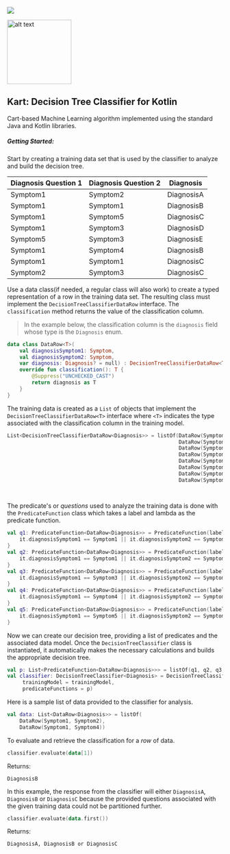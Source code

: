 ![](https://img.shields.io/badge/BETA-0.9-%23ff0000.svg)

<img src="https://svgsilh.com/png-512/1296971.png" alt="alt text" height="150">

## Kart: Decision Tree Classifier for Kotlin


Cart-based Machine Learning algorithm implemented using the standard Java and Kotlin libraries.

##### Getting Started:

Start by creating a training data set that is used by the classifier to analyze and build the decision tree.

Diagnosis Question 1 | Diagnosis Question 2 | Diagnosis
------------ | ------------- | -------------
Symptom1 | Symptom2 | DiagnosisA
Symptom1 | Symptom1 | DiagnosisB
Symptom1 | Symptom5 | DiagnosisC
Symptom1 | Symptom3 | DiagnosisD
Symptom5 | Symptom3 | DiagnosisE
Symptom1 | Symptom4 | DiagnosisB
Symptom1 | Symptom1 | DiagnosisC
Symptom2 | Symptom3 | DiagnosisC

Use a data class(if needed, a regular class will also work) to create a typed representation of a row in the training data set. The resulting class must implement the `DecisionTreeClassifierDataRow` interface. The `classification` method returns the value of the classification column.
>In the example below, the classification column is the `diagnosis` field whose type is the `Diagnosis` enum.
```kotlin
data class DataRow<T>(
    val diagnosisSymptom1: Symptom,
    val diagnosisSymptom2: Symptom,
    var diagnosis: Diagnosis? = null) : DecisionTreeClassifierDataRow<T>() {
    override fun classification(): T {
        @Suppress("UNCHECKED_CAST")
        return diagnosis as T
    }
}
```

The training data is created as a `List` of objects that implement the `DecisionTreeClassifierDataRow<T>` interface where `<T>` indicates the type associated with the classification column in the training model.
```kotlin
List<DecisionTreeClassifierDataRow<Diagnosis>> = listOf(DataRow(Symptom1, Symptom2, DiagnosisA),
                                                        DataRow(Symptom1, Symptom1, DiagnosisB),
                                                        DataRow(Symptom1, Symptom5, DiagnosisC),
                                                        DataRow(Symptom1, Symptom3, DiagnosisD),
                                                        DataRow(Symptom5, Symptom3, DiagnosisE),
                                                        DataRow(Symptom1, Symptom4, DiagnosisB),
                                                        DataRow(Symptom1, Symptom1, DiagnosisC),
                                                        DataRow(Symptom2, Symptom3, DiagnosisC))
                                                        
                                                        
```

The predicate's or _questions_ used to analyze the training data is done with the `PredicateFunction` class which takes a label and lambda as the predicate function.
```kotlin
val q1: PredicateFunction<DataRow<Diagnosis>> = PredicateFunction(label = QuestionLabels.Q1) {
    it.diagnosisSymptom1 == Symptom1 || it.diagnosisSymptom2 == Symptom5
}
val q2: PredicateFunction<DataRow<Diagnosis>> = PredicateFunction(label = QuestionLabels.Q2) {
    it.diagnosisSymptom1 == Symptom1 || it.diagnosisSymptom2 == Symptom3
}
val q3: PredicateFunction<DataRow<Diagnosis>> = PredicateFunction(label = QuestionLabels.Q3) {
    it.diagnosisSymptom1 == Symptom3 || it.diagnosisSymptom2 == Symptom3
}
val q4: PredicateFunction<DataRow<Diagnosis>> = PredicateFunction(label = QuestionLabels.Q4) {
    it.diagnosisSymptom1 == Symptom4 || it.diagnosisSymptom2 == Symptom4
}
val q5: PredicateFunction<DataRow<Diagnosis>> = PredicateFunction(label = QuestionLabels.Q5) {
    it.diagnosisSymptom1 == Symptom5 || it.diagnosisSymptom2 == Symptom5
}
```

Now we can create our decision tree, providing a list of predicates and the associated data model. Once the `DecisionTreeClassifier` class is instantiated, it automatically makes the necessary calculations and builds the appropriate decision tree.
```kotlin
val p: List<PredicateFunction<DataRow<Diagnosis>>> = listOf(q1, q2, q3, q4, q5)
val classifier: DecisionTreeClassifier<Diagnosis> = DecisionTreeClassifier(
     trainingModel = trainingModel,
     predicateFunctions = p)
```

Here is a sample list of data provided to the classifier for analysis.
```kotlin
val data: List<DataRow<Diagnosis>> = listOf(
    DataRow(Symptom1, Symptom2),
    DataRow(Symptom1, Symptom4))
```

To evaluate and retrieve the classification for a _row_ of data.
```kotlin
classifier.evaluate(data[1])
```

Returns:
```
DiagnosisB
```


In this example, the response from the classifier will either `DiagnosisA`, `DiagnosisB` or `DiagnosisC` because the provided questions associated with the given training data could not be partitioned further.
```kotlin
classifier.evaluate(data.first())
```

Returns:
```
DiagnosisA, DiagnosisB or DiagnosisC
```
